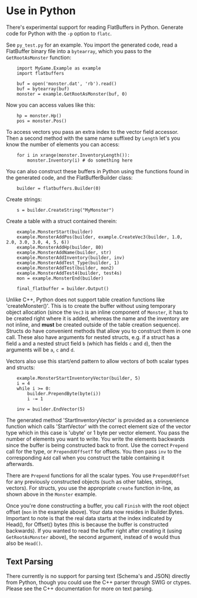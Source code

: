 # Use in Python

There's experimental support for reading FlatBuffers in Python. Generate
code for Python with the `-p` option to `flatc`.

See `py_test.py` for an example. You import the generated code, read a
FlatBuffer binary file into a `bytearray`, which you pass to the
`GetRootAsMonster` function:

~~~~~~~~~~~~~~~~~~~~~~~~~~~~~~~~~~~~~~~~~~~~~~~~~~~~~~~~~~~~~~~~~~{.py}
    import MyGame.Example as example
    import flatbuffers

    buf = open('monster.dat', 'rb').read()
    buf = bytearray(buf)
    monster = example.GetRootAsMonster(buf, 0)
~~~~~~~~~~~~~~~~~~~~~~~~~~~~~~~~~~~~~~~~~~~~~~~~~~~~~~~~~~~~~~~~~~

Now you can access values like this:

~~~~~~~~~~~~~~~~~~~~~~~~~~~~~~~~~~~~~~~~~~~~~~~~~~~~~~~~~~~~~~~~~~{.py}
    hp = monster.Hp()
    pos = monster.Pos()
~~~~~~~~~~~~~~~~~~~~~~~~~~~~~~~~~~~~~~~~~~~~~~~~~~~~~~~~~~~~~~~~~~

To access vectors you pass an extra index to the
vector field accessor. Then a second method with the same name suffixed
by `Length` let's you know the number of elements you can access:

~~~~~~~~~~~~~~~~~~~~~~~~~~~~~~~~~~~~~~~~~~~~~~~~~~~~~~~~~~~~~~~~~~{.py}
    for i in xrange(monster.InventoryLength()):
        monster.Inventory(i) # do something here
~~~~~~~~~~~~~~~~~~~~~~~~~~~~~~~~~~~~~~~~~~~~~~~~~~~~~~~~~~~~~~~~~~

You can also construct these buffers in Python using the functions found
in the generated code, and the FlatBufferBuilder class:

~~~~~~~~~~~~~~~~~~~~~~~~~~~~~~~~~~~~~~~~~~~~~~~~~~~~~~~~~~~~~~~~~~{.py}
    builder = flatbuffers.Builder(0)
~~~~~~~~~~~~~~~~~~~~~~~~~~~~~~~~~~~~~~~~~~~~~~~~~~~~~~~~~~~~~~~~~~

Create strings:

~~~~~~~~~~~~~~~~~~~~~~~~~~~~~~~~~~~~~~~~~~~~~~~~~~~~~~~~~~~~~~~~~~{.py}
    s = builder.CreateString("MyMonster")
~~~~~~~~~~~~~~~~~~~~~~~~~~~~~~~~~~~~~~~~~~~~~~~~~~~~~~~~~~~~~~~~~~

Create a table with a struct contained therein:

~~~~~~~~~~~~~~~~~~~~~~~~~~~~~~~~~~~~~~~~~~~~~~~~~~~~~~~~~~~~~~~~~~{.py}
    example.MonsterStart(builder)
    example.MonsterAddPos(builder, example.CreateVec3(builder, 1.0, 2.0, 3.0, 3.0, 4, 5, 6))
    example.MonsterAddHp(builder, 80)
    example.MonsterAddName(builder, str)
    example.MonsterAddInventory(builder, inv)
    example.MonsterAddTest_Type(builder, 1)
    example.MonsterAddTest(builder, mon2)
    example.MonsterAddTest4(builder, test4s)
    mon = example.MonsterEnd(builder)

    final_flatbuffer = builder.Output()
~~~~~~~~~~~~~~~~~~~~~~~~~~~~~~~~~~~~~~~~~~~~~~~~~~~~~~~~~~~~~~~~~~

Unlike C++, Python does not support table creation functions like 'createMonster()'.
This is to create the buffer without
using temporary object allocation (since the `Vec3` is an inline component of
`Monster`, it has to be created right where it is added, whereas the name and
the inventory are not inline, and **must** be created outside of the table
creation sequence).
Structs do have convenient methods that allow you to construct them in one call.
These also have arguments for nested structs, e.g. if a struct has a field `a`
and a nested struct field `b` (which has fields `c` and `d`), then the arguments
will be `a`, `c` and `d`.

Vectors also use this start/end pattern to allow vectors of both scalar types
and structs:

~~~~~~~~~~~~~~~~~~~~~~~~~~~~~~~~~~~~~~~~~~~~~~~~~~~~~~~~~~~~~~~~~~{.py}
    example.MonsterStartInventoryVector(builder, 5)
    i = 4
    while i >= 0:
        builder.PrependByte(byte(i))
        i -= 1

    inv = builder.EndVector(5)
~~~~~~~~~~~~~~~~~~~~~~~~~~~~~~~~~~~~~~~~~~~~~~~~~~~~~~~~~~~~~~~~~~

The generated method 'StartInventoryVector' is provided as a convenience
function which calls 'StartVector' with the correct element size of the vector
type which in this case is 'ubyte' or 1 byte per vector element.
You pass the number of elements you want to write.
You write the elements backwards since the buffer
is being constructed back to front. Use the correct `Prepend` call for the type,
or `PrependUOffsetT` for offsets. You then pass `inv` to the corresponding
`Add` call when you construct the table containing it afterwards.

There are `Prepend` functions for all the scalar types. You use
`PrependUOffset` for any previously constructed objects (such as other tables,
strings, vectors). For structs, you use the appropriate `create` function
in-line, as shown above in the `Monster` example.

Once you're done constructing a buffer, you call `Finish` with the root object
offset (`mon` in the example above). Your data now resides in Builder.Bytes.
Important to note is that the real data starts at the index indicated by Head(),
for Offset() bytes (this is because the buffer is constructed backwards).
If you wanted to read the buffer right after creating it (using
`GetRootAsMonster` above), the second argument, instead of `0` would thus
also be `Head()`.

## Text Parsing

There currently is no support for parsing text (Schema's and JSON) directly
from Python, though you could use the C++ parser through SWIG or ctypes. Please
see the C++ documentation for more on text parsing.

